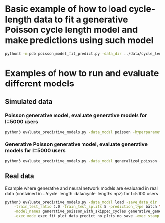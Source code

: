 # Basic example of how to load cycle-length data to fit a generative Poisson cycle length model and make predictions using such model

```bash
python3 -m pdb poisson_model_fit_predict.py -data_dir ../data/cycle_length_data -model_name generative_poisson_with_skipped_cycles
```

# Examples of how to run and evaluate different models

## Simulated data

### Poisson generative model, evaluate generative models for I=5000 users

```bash
python3 evaluate_predictive_models.py -data_model poisson -hyperparameters 180 6 2 20 -I 5000 -C 11 -train_test_ratio 1.0 -train_test_splits 5 -prediction_type batch -model_names generative_poisson_with_skipped_cycles generative_generalized_poisson_with_skipped_cycles -exec_mode exec_fit_plot_data_predict_no_plots_no_save -exec_stamp sim_data_poisson_I5000
```

### Generative Poisson generative model, evaluate generative models for I=5000 users

```bash
python3 evaluate_predictive_models.py -data_model generalized_poisson -hyperparameters 160 4 2 20 2 20 -I 5000 -C 11 -train_test_ratio 1.0 -train_test_splits 5 -prediction_type batch -model_names generative_poisson_with_skipped_cycles generative_generalized_poisson_with_skipped_cycles -exec_mode exec_fit_plot_data_predict_no_plots_no_save -exec_stamp sim_data_gpoisson_I5000
```
## Real data

Example where generative and neural network models are evaluated in real data (contained in ../cycle_length_data/cycle_lengths.npz) for I=5000 users

```bash
python3 evaluate_predictive_models.py -data_model load -save_data_dir ../data/cycle_length_data -I 5000 -C 11 \
    -train_test_ratio 1.0 -train_test_splits 5 -prediction_type batch \
    -model_names generative_poisson_with_skipped_cycles generative_generalized_poisson_with_skipped_cycles cnn_dropout_nnet cnn_dropout_nnet_2 lstm_dropout_nnet lstm_dropout_nnet_2 rnn_dropout_nnet rnn_dropout_nnet_2 \
    -exec_mode exec_fit_plot_data_predict_no_plots_no_save -exec_stamp real_data_I5000
```
